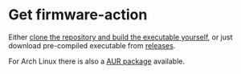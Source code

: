 # Get firmware-action

Either [clone the repository and build the executable yourself](../usage_local.md), or just download pre-compiled executable from [releases](https://github.com/9elements/firmware-action/releases).

For Arch Linux there is also a [AUR package](https://aur.archlinux.org/packages/firmware-action) available.

